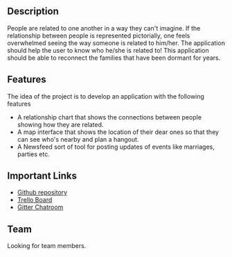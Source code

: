 ## Description
People are related to one another in a way they can't imagine. If the relationship between people is represented pictorially, one feels overwhelmed seeing the way someone is related to him/her. The application should help the user to know who he/she is related to! This application should be able to reconnect the families that have been dormant for years. 

## Features
The idea of the project is to develop an application with the following features  
- A relationship chart that shows the connections between people showing how they are related.
- A map interface that shows the location of their dear ones so that they can see who's nearby and plan a hangout. 
- A Newsfeed sort of tool for posting updates of events like marriages, parties etc. 

## Important Links

- [Github repository](https://github.com/nafri-irfan96/My-Extended-Family)
- [Trello Board](https://trello.com/b/duQBOmFx/my-extended-family)
- [Gitter Chatroom](https://gitter.im/My-Extended-Family)

## Team
Looking for team members. 
